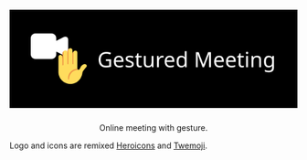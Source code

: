 <h1 align="center"><img src="./logo.svg" alt="Gestured Meeting" /></h1>

<p align="center">
Online meeting with gesture.
</p>

Logo and icons are remixed [Heroicons](https://heroicons.com/) and [Twemoji](https://twemoji.twitter.com/).
